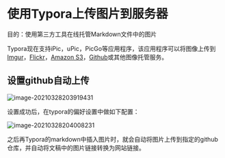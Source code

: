 # 使用Typora上传图片到服务器

目的：使用第三方工具在线托管Markdown文件中的图片

Typora现在支持iPic，uPic，PicGo等应用程序，该应用程序可以将图像上传到[Imgur](http://imgur.com/)，[Flickr](https://www.flickr.com/)，[Amazon S3](https://aws.amazon.com/s3/)，[Github](https://support.typora.io/Upload-Image/www.github.com)或其他图像托管服务。

## 设置github自动上传

![image-20210328203919431](https://raw.githubusercontent.com/PPjmchen/Notes-Imgs/main/image-20210328203919431.png)

设置成功后，在typora的偏好设置中做如下配置：

![image-20210328204008231](https://raw.githubusercontent.com/PPjmchen/Notes-Imgs/main/image-20210328204008231.png)

之后再Typora的markdown中插入图片时，就会自动将图片上传到指定的github仓库，并自动将文稿中的图片链接转换为网站链接。